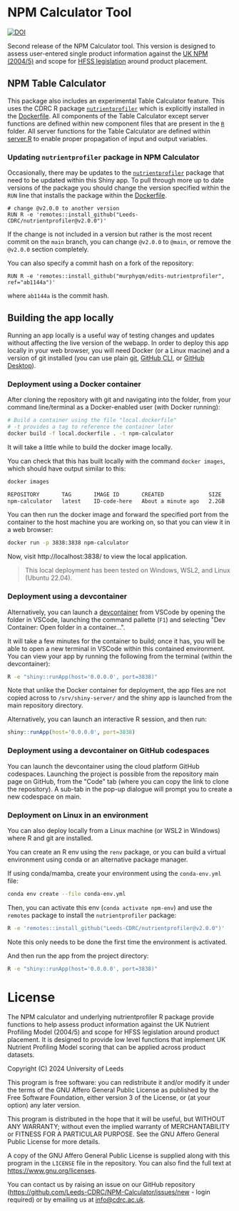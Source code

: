 # NPM Calculator Tool

[![DOI](https://zenodo.org/badge/525283616.svg)](https://zenodo.org/badge/latestdoi/525283616)

Second release of the NPM Calculator tool. This version is designed to assess user-entered single product information against the [UK NPM (2004/5)](https://www.gov.uk/government/publications/the-nutrient-profiling-model) and scope for [HFSS legislation](https://www.gov.uk/government/publications/restricting-promotions-of-products-high-in-fat-sugar-or-salt-by-location-and-by-volume-price/restricting-promotions-of-products-high-in-fat-sugar-or-salt-by-location-and-by-volume-price-implementation-guidance) around product placement.

## NPM Table Calculator

This package also includes an experimental Table Calculator feature. 
This uses the CDRC R package
[`nutrientprofiler`](https://github.com/Leeds-CDRC/nutrientprofiler)
which is explicitly installed in the [Dockerfile](./Dockerfile). All components
of the Table Calculator except server functions are defined within new component
files that are present in the [`R`](./R/) folder. All server functions for the
Table Calculator are defined within [server.R](./server.R#L509) to enable proper
propagation of input and output variables.

### Updating `nutrientprofiler` package in NPM Calculator

Occasionally, there may be updates to the
[`nutrientprofiler`](https://github.com/Leeds-CDRC/nutrientprofiler) package
that need to be updated within this Shiny app. To pull through more up to date
versions of the package you should change the version specified within the `RUN`
line that installs the package within the [Dockerfile](./Dockerfile#L5).

```docker
# change @v2.0.0 to another version
RUN R -e 'remotes::install_github("Leeds-CDRC/nutrientprofiler@v2.0.0")'
```

If the change is not included in a version but rather is the most recent commit
on the `main` branch, you can change `@v2.0.0` to `@main`, or remove the `@v2.0.0`
section completely.

You can also specify a commit hash on a fork of the repository:

```docker
RUN R -e 'remotes::install_github("murphyqm/edits-nutrientprofiler", ref="ab1144a")'
```

where `ab1144a` is the commit hash.

## Building the app locally

Running an app locally is a useful way of testing changes and updates without affecting the live version of the webapp. In order to deploy this app locally in your web browser, you will need Docker (or a Linux macine) and a version of git installed (you can use plain [git](https://git-scm.com/), [GitHub CLI](https://cli.github.com/), or [GitHub Desktop](https://desktop.github.com/)).

### Deployment using a Docker container

After cloning the repository with git and navigating into the folder, from your command line/terminal as a Docker-enabled user (with Docker running):

```bash
# Build a container using the file "local.dockerfile"
# -t provides a tag to reference the container later
docker build -f local.dockerfile . -t npm-calculator
```

It will take a little while to build the docker image locally.

You can check that this has built locally with the command `docker images`, which should have output similar to this:

```bash
docker images

REPOSITORY       TAG       IMAGE ID       CREATED              SIZE
npm-calculator   latest    ID-code-here   About a minute ago   2.2GB
```

You can then run the docker image and forward the specified port from the container to the host machine you are working on, so that you can view it in a web browser:

```bash
docker run -p 3838:3838 npm-calculator
```

Now, visit http://localhost:3838/ to view the local application.

> This local deployment has been tested on Windows, WSL2, and Linux (Ubuntu 22.04).

### Deployment using a devcontainer

Alternatively, you can launch a [devcontainer](https://code.visualstudio.com/docs/devcontainers/containers) from VSCode by opening the folder in VSCode, launching the command pallette (`F1`) and selecting "Dev Container: Open folder in a container...".

It will take a few minutes for the container to build; once it has, you will be able to open a new terminal in VSCode within this contained environment. You can view your app by running the following from the terminal (within the devcontainer):

```bash
R -e "shiny::runApp(host='0.0.0.0', port=3838)"
```
Note that unlike the Docker container for deployment, the app files are not copied across to `/srv/shiny-server/` and the shiny app is launched from the main repository directory.

Alternatively, you can launch an interactive R session, and then run:

```R
shiny::runApp(host='0.0.0.0', port=3838)
```
### Deployment using a devcontainer on GitHub codespaces

You can launch the devcontainer using the cloud platform GitHub codespaces. Launching the project is possible from the repository main page on GitHub, from the "Code" tab (where you can copy the link to clone the repository). A sub-tab in the pop-up dialogue will prompt you to create a new codespace on main.

### Deployment on Linux in an environment

You can also deploy locally from a Linux machine (or WSL2 in Windows) where R and git are installed.

You can create an R env using the `renv` package, or you can build a virtual environment using conda or an alternative package manager.

If using conda/mamba, create your environment using the `conda-env.yml` file:

```bash
conda env create --file conda-env.yml
```

Then, you can activate this env (`conda activate npm-env`) and use the `remotes` package to install the `nutrientprofiler` package:

```bash
R -e 'remotes::install_github("Leeds-CDRC/nutrientprofiler@v2.0.0")'
```
Note this only needs to be done the first time the environment is activated.

And then run the app from the project directory:

```bash
R -e "shiny::runApp(host='0.0.0.0', port=3838)"
```

# License

The NPM calculator and underlying nutrientprofiler R package provide functions to help assess product information against the UK Nutrient Profiling Model (2004/5) and scope for HFSS legislation around product placement. It is designed to provide low level functions that implement UK Nutrient Profiling Model scoring that can be applied across product datasets.

Copyright (C) 2024 University of Leeds

This program is free software: you can redistribute it and/or modify
it under the terms of the GNU Affero General Public License as published
by the Free Software Foundation, either version 3 of the License, or
(at your option) any later version.

This program is distributed in the hope that it will be useful,
but WITHOUT ANY WARRANTY; without even the implied warranty of
MERCHANTABILITY or FITNESS FOR A PARTICULAR PURPOSE.  See the
GNU Affero General Public License for more details.

A copy of the GNU Affero General Public License is supplied
along with this program in the `LICENSE` file in the repository.
You can also find the full text at https://www.gnu.org/licenses.

You can contact us by raising an issue on our GitHub repository (https://github.com/Leeds-CDRC/NPM-Calculator/issues/new - login required) or by emailing
us at info@cdrc.ac.uk.